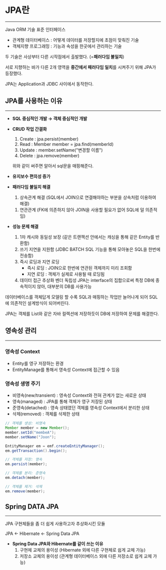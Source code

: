 # JPA란

---

Java ORM 기술 표준 인터페이스

- 관계형 데이터베이스 : 어떻게 데이터를 저장할지에 초점이 맞춰진 기술
- 객체지향 프로그래밍 : 기능과 속성을 한곳에서 관리하는 기술

두 기술은 사상부터 다른 시작점에서 출발했다. (=**패러다임 불일치**)

서로 지향하는 바가 다른 2개 영역을 **중간에서 패러다임 일치**를 시켜주기 위해 JPA가 등장했다.

JPA는 Application과 JDBC 사이에서 동작한다.

<!-- ![Untitled](https://github.com/l4279625/TIL/blob/main/images/TIL/JPA_1.png) -->

## JPA를 사용하는 이유

---

- **SQL 중심적인 개발 → 객체 중심적인 개발**
- **CRUD 작업 간결화**

  1. Create : jpa.persist(member)
  2. Read : Member member = jpa.find(memberId)
  3. Update : member.setName("변경할 이름")
  4. Delete : jpa.remove(member)

  위와 같이 써주면 알아서 sql문을 매핑해준다.

- **유지보수 편의성 증가**
- **패러다임 불일치 해결**

  1. 상속관계 해결 (SQL에서 JOIN으로 연결해야하는 부분을 상속처럼 이용하여 해결)

    <!-- ![Untitled](https://github.com/l4279625/TIL/blob/main/images/TIL/JPA_2.png) -->

  1. 연관관계 (FK에 의존하지 않아 JOIN을 사용할 필요가 없어 SQL에 덜 의존적임)

- **성능 문제 해결**

  1. 1차 캐시와 동일성 보장 (같은 트랜잭션 안에서는 캐싱을 통해 같은 Entity를 반환함)
  2. 쓰기 지연을 지원함 (JDBC BATCH SQL 기능을 통해 모아놓은 SQL을 한번에 전송함)
  3. 즉시 로딩과 지연 로딩
     - 즉시 로딩 : JOIN으로 한번에 연관된 객체까지 미리 조회함
     - 지연 로딩 : 객체가 실제로 사용될 때 로딩됨
  4. 데이터 접근 추상화 벤더 독립성
     JPA는 interface의 집합으로써 특정 DB에 종속적이지 않아, 대부분의 DB를 사용가능

    <!-- ![Untitled](https://github.com/l4279625/TIL/blob/main/images/TIL/JPA_3.png) -->

데이터베이스를 객체답게 모델링 할 수록 SQL과 매핑하는 작업만 늘어나게 되어 SQL에 의존적인 설계방식이 되어버린다.

JPA는 객체를 List와 같은 자바 컬렉션에 저장하듯이 DB에 저장하여 문제를 해결한다.

## 영속성 관리

---

### 영속성 Context

- Entity를 영구 저장하는 환경
- EntityManage를 통해서 영속성 Context에 접근할 수 있음

<!-- ![Untitled](https://github.com/l4279625/TIL/blob/main/images/TIL/JPA_4.png) -->

### 영속성 생명 주기

- 비영속(new/transient) : 영속성 Context와 전혀 관계가 없는 새로운 상태
- 영속(managed) : JPA를 통해 객체가 영구 저장된 상태
- 준영속(detached) : 영속 상태였던 객체를 영속성 Context에서 분리한 상태
- 삭제(removed) : 객체를 삭제한 상태

```java
// 객체를 생성: 비영속
Member member = new Member();
member.setId("membeA");
member.setName("Joon");

EntityManager em = emf.createEntityManager();
em.getTransaction().begin();

// 객체를 저장: 영속
em.persist(member);

// 객체를 분리: 준영속
em.detach(member);

// 객체를 제거: 삭제
em.remove(member);
```

## Spring DATA JPA

---

JPA 구현체들을 좀 더 쉽게 사용하고자 추상화시킨 모듈

JPA ← Hibernate ← Spring Data JPA

- **Spring Data JPA와 Hibernate를 같이 쓰는 이유**
  1. 구현체 교체의 용이성 (Hibernate 외에 다른 구현체로 쉽게 교체 가능)
  2. 저장소 교체의 용이성 (관계형 데이터베이스 외에 다른 저장소로 쉽게 교체 가능)
